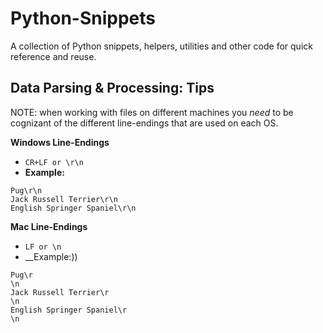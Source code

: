 # Python-Snippets
A collection of Python snippets, helpers, utilities and other code for quick reference and reuse.


## Data Parsing & Processing: Tips
NOTE: when working with files on different machines you *need* to be cognizant of the different line-endings that are used on each OS.


__Windows Line-Endings__
- ```CR+LF or \r\n```
- __Example:__ 
```
Pug\r\n
Jack Russell Terrier\r\n
English Springer Spaniel\r\n
```


__Mac Line-Endings__
- ```LF or \n```
- __Example:))
```
Pug\r
\n
Jack Russell Terrier\r
\n
English Springer Spaniel\r
\n
```
